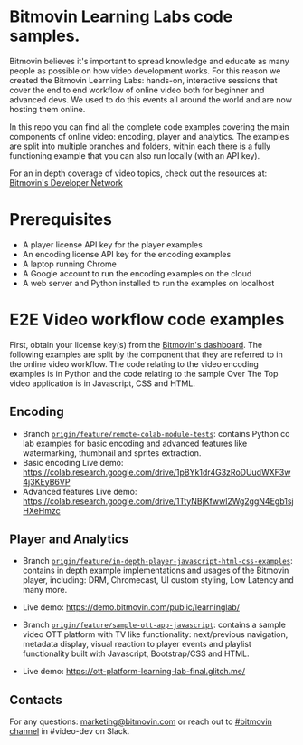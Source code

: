 # Bitmovin Learning Labs code samples.

Bitmovin believes it's important to spread knowledge and educate as many people as possible on how video development works. For this reason we created the Bitmovin Learning Labs: hands-on, interactive sessions that cover the end to end workflow of online video both for beginner and advanced devs. We used to do this events all around the world and are now hosting them online. 

In this repo you can find all the complete code examples covering the main components of online video: encoding, player and analytics.
The examples are split into multiple branches and folders, within each there is a fully functioning example that you can also run locally (with an API key).

For an in depth coverage of video topics, check out the resources at: [Bitmovin's Developer Network](https://bitmovin.dev)

# Prerequisites
- A player license API key for the player examples
- An encoding license API key for the encoding examples
- A laptop running Chrome
- A Google account to run the encoding examples on the cloud
- A web server and Python installed to run the examples on localhost

# E2E Video workflow code examples

First, obtain your license key(s) from the [Bitmovin's dashboard](https://bitmovin.com/dashboard). The following examples are split by the component that they are referred to in the online video workflow. The code relating to the video encoding examples is in Python and the code relating to the sample Over The Top video application is in Javascript, CSS and HTML.

## Encoding
- Branch [`origin/feature/remote-colab-module-tests`](https://github.com/bitmovin/learning-labs/tree/feature/remote-colab-module-tests): contains Python co lab examples for basic encoding and advanced features like watermarking, thumbnail and sprites extraction.
- Basic encoding Live demo: https://colab.research.google.com/drive/1pBYk1dr4G3zRoDUudWXF3w4j3KEyB6VP 
- Advanced features Live demo: https://colab.research.google.com/drive/1TtyNBjKfwwl2Wg2ggN4Egb1sjHXeHmzc

## Player and Analytics

- Branch [`origin/feature/in-depth-player-javascript-html-css-examples`](https://github.com/bitmovin/learning-labs/tree/feature/in-depth-player-javascript-html-css-examples): contains in depth example implementations and usages of the Bitmovin player, including: DRM, Chromecast, UI custom styling, Low Latency and many more. 
- Live demo: https://demo.bitmovin.com/public/learninglab/

- Branch [`origin/feature/sample-ott-app-javascript`](https://github.com/bitmovin/learning-labs/tree/feature/sample-ott-app-javascript): contains a sample video OTT platform with TV like functionality: next/previous navigation, metadata display, visual reaction to player events and playlist functionality built with Javascript, Bootstrap/CSS and HTML.
- Live demo: https://ott-platform-learning-lab-final.glitch.me/


## Contacts

For any questions: marketing@bitmovin.com or reach out to [#bitmovin channel](https://video-dev.slack.com/archives/C01091V7KMK) in #video-dev on Slack.
